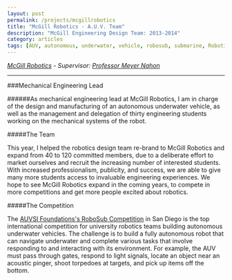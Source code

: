 ```yaml
---
layout: post
permalink: /projects/mcgillrobotics
title: "McGill Robotics - A.U.V. Team"
description: "McGill Engineering Design Team: 2013-2014"
category: articles
tags: [AUV, autonomous, underwater, vehicle, robosub, submarine, Robotics, engineering, design, personal, Michael, Elliot, King, McGill]
---
```


*<a markdown="0" target="_blank" href="http://mcgillrobotics.com">McGill Robotics</a> - Supervisor: <a markdown="0" target="_blank" href="http://people.mcgill.ca/meyer.nahon/">Professor Meyer Nahon</a>*

****

###Mechanical Engineering Lead

######As mechanical engineering lead at McGill Robotics, I am in charge of the design and manufacturing of an autonomous underwater vehicle, as well as the management and delegation of thirty engineering students working on the mechanical systems of the robot.  

#####The Team

This year, I helped the robotics design team re-brand to McGill Robotics and expand from 40 to 120 committed members, due to a deliberate effort to market ourselves and recruit the increasing number of interested students.  With increased professionalism, publicity, and success, we are able to give many more students access to invaluable engineering experiences.  We hope to see McGill Robotics expand in the coming years, to compete in more competitions and get more people excited about robotics.

#####The Competition

The <a markdown="0" target="_blank" href="http://robosub.org">AUVSI Foundations's RoboSub Competition</a> in San Diego is the top international competition for university robotics teams building autonomous underwater vehicles.  The challenge is to build a fully autonomous robot that can navigate underwater and complete various tasks that involve responding to and interacting with its environment.  For example, the AUV must pass through gates, respond to light signals, locate an object near an acoustic pinger, shoot torpedoes at targets, and pick up items off the bottom.  
